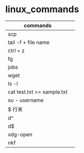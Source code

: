 # linux_commands

|commands  |  | 
|---|---|
|scp  |  |
|tail -f + file name |  |
|ctrl + z  |  |
|fg  |  |
|jobs  |  |
|wget  |  |
|ls -l  |  |
| cat test.txt >> sample.txt | |
| su - username | |
| $ 行末 | |
| d^ | |
| d$ | |
| xdg-open | |
| nkf | |
